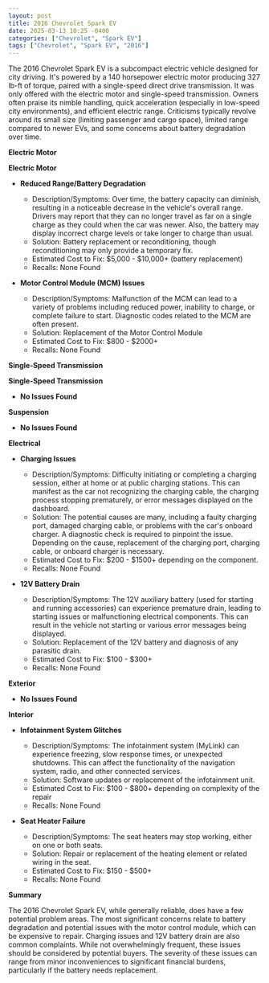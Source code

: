 ```yaml
---
layout: post
title: 2016 Chevrolet Spark EV
date: 2025-03-13 10:25 -0400
categories: ["Chevrolet", "Spark EV"]
tags: ["Chevrolet", "Spark EV", "2016"]
---
```

The 2016 Chevrolet Spark EV is a subcompact electric vehicle designed for city driving. It's powered by a 140 horsepower electric motor producing 327 lb-ft of torque, paired with a single-speed direct drive transmission. It was only offered with the electric motor and single-speed transmission. Owners often praise its nimble handling, quick acceleration (especially in low-speed city environments), and efficient electric range. Criticisms typically revolve around its small size (limiting passenger and cargo space), limited range compared to newer EVs, and some concerns about battery degradation over time.

**Electric Motor**

**Electric Motor**
*   **Reduced Range/Battery Degradation**
    *   Description/Symptoms: Over time, the battery capacity can diminish, resulting in a noticeable decrease in the vehicle's overall range. Drivers may report that they can no longer travel as far on a single charge as they could when the car was newer. Also, the battery may display incorrect charge levels or take longer to charge than usual.
    *   Solution: Battery replacement or reconditioning, though reconditioning may only provide a temporary fix.
    *   Estimated Cost to Fix: $5,000 - $10,000+ (battery replacement)
    *   Recalls: None Found

*   **Motor Control Module (MCM) Issues**
    *   Description/Symptoms: Malfunction of the MCM can lead to a variety of problems including reduced power, inability to charge, or complete failure to start. Diagnostic codes related to the MCM are often present.
    *   Solution: Replacement of the Motor Control Module
    *   Estimated Cost to Fix: $800 - $2000+
    *   Recalls: None Found

**Single-Speed Transmission**

**Single-Speed Transmission**

*   **No Issues Found**

**Suspension**

*   **No Issues Found**

**Electrical**

*   **Charging Issues**
    *   Description/Symptoms: Difficulty initiating or completing a charging session, either at home or at public charging stations. This can manifest as the car not recognizing the charging cable, the charging process stopping prematurely, or error messages displayed on the dashboard.
    *   Solution: The potential causes are many, including a faulty charging port, damaged charging cable, or problems with the car's onboard charger. A diagnostic check is required to pinpoint the issue. Depending on the cause, replacement of the charging port, charging cable, or onboard charger is necessary.
    *   Estimated Cost to Fix: $200 - $1500+ depending on the component.
    *   Recalls: None Found

*   **12V Battery Drain**
    *   Description/Symptoms: The 12V auxiliary battery (used for starting and running accessories) can experience premature drain, leading to starting issues or malfunctioning electrical components. This can result in the vehicle not starting or various error messages being displayed.
    *   Solution: Replacement of the 12V battery and diagnosis of any parasitic drain.
    *   Estimated Cost to Fix: $100 - $300+
    *   Recalls: None Found

**Exterior**

*   **No Issues Found**

**Interior**

*   **Infotainment System Glitches**
    *   Description/Symptoms: The infotainment system (MyLink) can experience freezing, slow response times, or unexpected shutdowns. This can affect the functionality of the navigation system, radio, and other connected services.
    *   Solution: Software updates or replacement of the infotainment unit.
    *   Estimated Cost to Fix: $100 - $800+ depending on complexity of the repair
    *   Recalls: None Found

*   **Seat Heater Failure**
    *   Description/Symptoms: The seat heaters may stop working, either on one or both seats.
    *   Solution: Repair or replacement of the heating element or related wiring in the seat.
    *   Estimated Cost to Fix: $150 - $500+
    *   Recalls: None Found

**Summary**

The 2016 Chevrolet Spark EV, while generally reliable, does have a few potential problem areas. The most significant concerns relate to battery degradation and potential issues with the motor control module, which can be expensive to repair. Charging issues and 12V battery drain are also common complaints. While not overwhelmingly frequent, these issues should be considered by potential buyers. The severity of these issues can range from minor inconveniences to significant financial burdens, particularly if the battery needs replacement.

